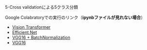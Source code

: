 5-Cross validationによる5クラス分類

Google Colabratoryでの実行のリンク（**ipynbファイルが見れない場合**）
- [Vision Transformer](https://colab.research.google.com/drive/1nuwSArvG9lr0q3f_ETOY7lM-A4ppsNnV?usp=sharing)
- [Efficient Net](https://colab.research.google.com/drive/1bddM06epIgnB1ggrdJLXpX18fdwW02yO?usp=sharing)
- [VGG16 + BatchNormalization](https://colab.research.google.com/drive/1xqbwqIMwEUFiiH0KLsVhH41HPImc-IcH?usp=sharing)
- [VGG16](https://colab.research.google.com/drive/1GN9iBkpCXnEkON6icDI8w8_Mz4EKKdZN?usp=sharing)
